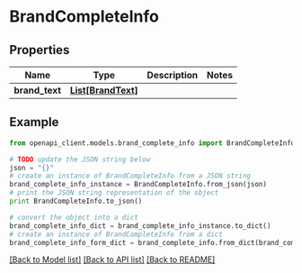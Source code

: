 # BrandCompleteInfo


## Properties
Name | Type | Description | Notes
------------ | ------------- | ------------- | -------------
**brand_text** | [**List[BrandText]**](BrandText.md) |  | 

## Example

```python
from openapi_client.models.brand_complete_info import BrandCompleteInfo

# TODO update the JSON string below
json = "{}"
# create an instance of BrandCompleteInfo from a JSON string
brand_complete_info_instance = BrandCompleteInfo.from_json(json)
# print the JSON string representation of the object
print BrandCompleteInfo.to_json()

# convert the object into a dict
brand_complete_info_dict = brand_complete_info_instance.to_dict()
# create an instance of BrandCompleteInfo from a dict
brand_complete_info_form_dict = brand_complete_info.from_dict(brand_complete_info_dict)
```
[[Back to Model list]](../README.md#documentation-for-models) [[Back to API list]](../README.md#documentation-for-api-endpoints) [[Back to README]](../README.md)


